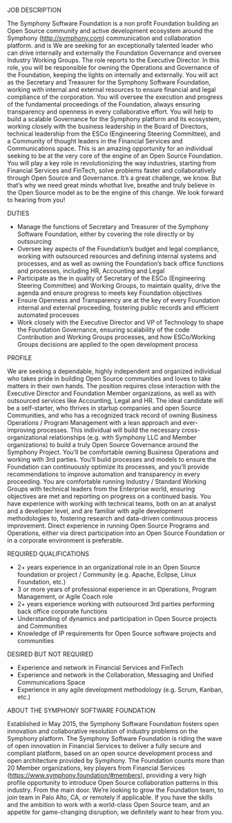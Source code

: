 JOB DESCRIPTION

The Symphony Software Foundation is a non profit Foundation building an Open Source community and
active development ecosystem around the Symphony (http://symphony.com) communication and
collaboration platform. and is We are seeking for an exceptionally talented leader who can drive
internally and externally the Foundation Governance and oversee Industry Working Groups.
The role reports to the Executive Director.
In this role, you will be responsible for owning the Operations and Governance of the Foundation,
keeping the lights on internally and externally. You will act as the Secretary and Treasurer for the
Symphony Software Foundation, working with internal and external resources to ensure financial and
legal compliance of the corporation. You will oversee the execution and progress of the fundamental
proceedings of the Foundation, always ensuring transparency and openness in every collaborative effort.
You will help to build a scalable Governance for the Symphony platform and its ecosystem, working
closely with the business leadership in the Board of Directors, technical leadership from the ESCo
(Engineering Steering Committee), and a Community of thought leaders in the Financial Services and
Communications space.
This is an amazing opportunity for an individual seeking to be at the very core of the engine of an Open
Source Foundation. You will play a key role in revolutionizing the way industries, starting from Financial
Services and FinTech, solve problems faster and collaboratively through Open Source and Governance.
It’s a great challenge, we know. But that’s why we need great minds whothat live, breathe and truly
believe in the Open Source model as to be the engine of this change.
We look forward to hearing from you!

DUTIES
* Manage the functions of Secretary and Treasurer of the Symphony Software Foundation, either by covering the role directly or by outsourcing
* Oversee key aspects of the Foundation’s budget and legal compliance, working with outsourced resources and defining internal systems and processes, and as well as owning the Foundation’s back office functions and processes, including HR, Accounting and Legal
* Participate as the in quality of Secretary of the ESCo (Engineering Steering Committee) and Working Groups, to maintain quality, drive the agenda and ensure progress to meets key Foundation objectives
* Ensure Openness and Transparency are at the key of every Foundation internal and external proceeding, fostering public records and efficient automated processes
* Work closely with the Executive Director and VP of Technology to shape the Foundation Governance, ensuring scalability of the code Contribution and Working Groups processes, and how ESCo/Working Groups decisions are applied to the open development process

PROFILE

We are seeking a dependable, highly independent and organized individual who takes pride in building
Open Source communities and loves to take matters in their own hands. The position requires close
interaction with the Executive Director and Foundation Member organizations, as well as with
outsourced services like Accounting, Legal and HR.
The ideal candidate will be a self-starter, who thrives in startup companies and open Source
Communities, and who has a recognized track record of owning Business Operations / Program
Management with a lean approach and ever- improving processes. This individual will build the
necessary cross-organizational relationships (e.g. with Symphony LLC and Member organizations) to
build a truly Open Source Governance around the Symphony Project.
You’ll be comfortable owning Business Operations and working with 3rd parties. You’ll build processes
and models to ensure the Foundation can continuously optimize its processes, and you’ll provide
recommendations to improve automation and transparency in every proceeding.
You are comfortable running Industry / Standard Working Groups with technical leaders from the
Enterprise world, ensuring objectives are met and reporting on progress on a continued basis.
You have experience with working with technical teams, both on an at analyst and a developer level, and
are familiar with agile development methodologies to, fostering research and data-driven continuous
process improvement.
Direct experience in running Open Source Programs and Operations, either via direct participation into
an Open Source Foundation or in a corporate environment is preferable.

REQUIRED QUALIFICATIONS
* 2+ years experience in an organizational role in an Open Source foundation or project / Community (e.g. Apache, Eclipse, Linux Foundation, etc.)
* 3 or more years of professional experience in an Operations, Program Management, or Agile Coach role
* 2+ years experience working with outsourced 3rd parties performing back office corporate functions
* Understanding of dynamics and participation in Open Source projects and Communities
* Knowledge of IP requirements for Open Source software projects and communities

DESIRED BUT NOT REQUIRED
* Experience and network in Financial Services and FinTech
* Experience and network in the Collaboration, Messaging and Unified Communications Space
* Experience in any agile development methodology (e.g. Scrum, Kanban, etc.)

ABOUT THE SYMPHONY SOFTWARE FOUNDATION

Established in May 2015, the Symphony Software Foundation fosters open innovation and collaborative
resolution of industry problems on the Symphony platform.
The Symphony Software Foundation is riding the wave of open innovation in Financial Services to deliver
a fully secure and compliant platform, based on an open source development process and open
architecture provided by Symphony. The Foundation counts more than 20 Member organizations, key
players from Financial Services (https://www.symphony.foundation/#members), providing a very high
profile opportunity to introduce Open Source collaboration patterns in this industry. From the main door.
We’re looking to grow the Foundation team, to join team in Palo Alto, CA, or remotely if applicable. If you
have the skills and the ambition to work with a world-class Open Source team, and an appetite for
game-changing disruption, we definitely want to hear from you.
